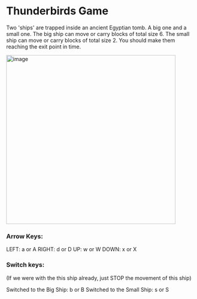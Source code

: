 # Thunderbirds Game

Two 'ships' are trapped inside an ancient Egyptian tomb.
A big one and a small one.
The big ship can move or carry blocks of total size 6. 
The small ship can move or carry blocks of total size 2.
You should make them reaching the exit point in time.

<img width="452" alt="image" src="https://user-images.githubusercontent.com/44345318/201061368-baefb4ae-258b-4060-8f97-d07f73e1e38b.png">


### Arrow Keys:
LEFT:  a or A
RIGHT: d or D
UP:    w or W
DOWN:  x or X

### Switch keys:
(If we were with the this ship already, just STOP the movement of this ship)

Switched to the Big Ship:   b or B
Switched to the Small Ship: s or S 
